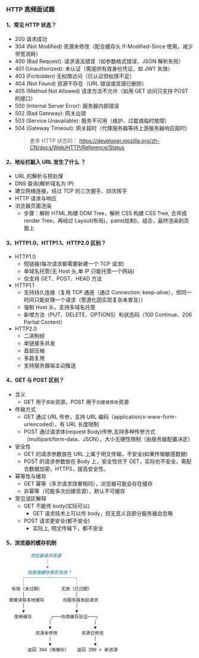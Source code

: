 ### HTTP 高频面试题

#### 1、常见 HTTP 状态？

- 200 请求成功
- 304 (Not Modified) 资源未修改（配合缓存头 If-Modified-Since 使用，减少带宽消耗）
- 400​ (Bad Request): 请求语法错误（如参数格式错误、JSON 解析失败）
- 401​​ (Unauthorized): 未认证（需提供有效身份凭证，如 JWT 失效）
- ​403​​ (Forbidden) 无权限访问（已认证但权限不足）
- ​​404​​ (Not Found) 资源不存在（URL 错误或资源已删除）
- ​405​​ (Method Not Allowed) 请求方法不允许（如用 GET 访问只支持 POST 的接口）
- 500 (Internal Server Error): 服务器内部错误
- 502​ (Bad Gateway): 网关出错
- 503 (Service Unavailable): 服务不可用（维护、过载或临时故障）
- ​​504​ (Gateway Timeout): 网关超时（代理服务器等待上游服务器响应超时）
  > 更多 HTTP 状态码： https://developer.mozilla.org/zh-CN/docs/Web/HTTP/Reference/Status

#### 2、地址栏敲入 URL 发生了什么 ？

- URL 的解析与预处理
- DNS 查询(解析域名为 IP)
- 建立网络连接，经过 TCP 的三次握手、四次挥手
- HTTP 请求与响应
- 浏览器页面渲染
  - 步骤：解析 HTML,构建 DOM Tree，解析 CSS 构建 CSS Tree, 合并成 render Tree，再经过 Layout(布局)，paint(绘制)，组合，最终渲染到页面上

#### 3、HTTP1.0、HTTP1.1、HTTP2.0 区别？

- HTTP1.0
  - 短链接(每次请求都需要新建一个 TCP 请求)
  - 单域名托管(无 Host 头,单 IP 只能托管一个网站)
  - 仅支持 GET、POST、HEAD 方法
- HTTP1.1
  - 支持持久连接（复用 TCP 通道（通过 Connection: keep-alive），但同一时间只能处理一个请求（管道化因实现复杂未普及））
  - 强制 Host 头，支持多域名托管
  - 新增方法（PUT、DELETE、OPTIONS）和状态码（100 Continue、206 Partial Content）
- HTTP2.0
  - 二进制帧
  - 单链接多并发
  - 首部压缩
  - 多路复用
  - 支持服务器端主动推送

#### 4、GET 与 POST 区别？

- 含义
  - GET 用于`获取`资源，POST 用于`创建或修改`资源
- 传输方式
  - GET 通过 URL 传参，支持 URL 编码（application/x-www-form-urlencoded），有 URL 长度限制
  - POST 通过请求体(request Body)传参,支持多种传参方式（multipart/form-data、JSON），大小无硬性限制（由服务器配置决定）
- 安全性
  - GET 的请求参数放在 URL 上属于明文传输，不安全(如果传输敏感数据)
  - POST 的请求参数放在 Body 上，安全性优于 GET，实际也不安全，需配合数据加密，HTTPS，提高安全性。
- 幂等性与缓存 ​
  - GET 幂等（多次请求效果相同），浏览器可能会存在缓存
  - 非幂等（可能多次创建资源），默认不可缓存
- 常见误区解释
  - GET 不能传 body(实际可以)
    - GET 请求技术上可以传 body，但无意义且部分服务器会忽略
  - POST 请求更安全(都不安全)
    - 实际上, 明文传输下，都不安全

#### 5、浏览器的缓存机制
```md
         浏览器请求资源
               │
               ▼
        检查强缓存是否有效？
      ┌─────────┴─────────┐
      │                   │
  有效（未过期）       无效（已过期）
      │                   │
 直接读取本地缓存       向服务器发起请求
      │                   │
      ▼                   ▼
   使用缓存       ┌───协商缓存验证───┐
                │                │
                ▼                ▼
           资源未修改         资源已修改
                │                │
                ▼                ▼
        返回 304（用缓存）   返回 200 + 新资源

```
